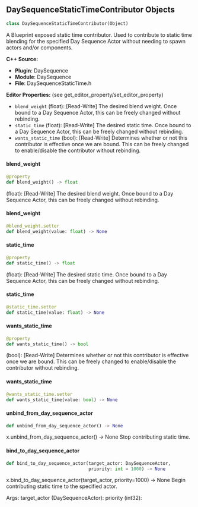 ## DaySequenceStaticTimeContributor Objects

```python
class DaySequenceStaticTimeContributor(Object)
```

A Blueprint exposed static time contributor.
Used to contribute to static time blending for the specified Day Sequence Actor without needing to spawn actors and/or components.

**C++ Source:**

- **Plugin**: DaySequence
- **Module**: DaySequence
- **File**: DaySequenceStaticTime.h

**Editor Properties:** (see get_editor_property/set_editor_property)

- ``blend_weight`` (float):  [Read-Write] The desired blend weight. Once bound to a Day Sequence Actor, this can be freely changed without rebinding.
- ``static_time`` (float):  [Read-Write] The desired static time. Once bound to a Day Sequence Actor, this can be freely changed without rebinding.
- ``wants_static_time`` (bool):  [Read-Write] Determines whether or not this contributor is effective once we are bound. This can be freely changed to enable/disable the contributor without rebinding.

<a id="unreal.DaySequenceStaticTimeContributor.blend_weight"></a>

#### blend_weight

```python
@property
def blend_weight() -> float
```

(float):  [Read-Write] The desired blend weight. Once bound to a Day Sequence Actor, this can be freely changed without rebinding.

<a id="unreal.DaySequenceStaticTimeContributor.blend_weight"></a>

#### blend_weight

```python
@blend_weight.setter
def blend_weight(value: float) -> None
```

<a id="unreal.DaySequenceStaticTimeContributor.static_time"></a>

#### static_time

```python
@property
def static_time() -> float
```

(float):  [Read-Write] The desired static time. Once bound to a Day Sequence Actor, this can be freely changed without rebinding.

<a id="unreal.DaySequenceStaticTimeContributor.static_time"></a>

#### static_time

```python
@static_time.setter
def static_time(value: float) -> None
```

<a id="unreal.DaySequenceStaticTimeContributor.wants_static_time"></a>

#### wants_static_time

```python
@property
def wants_static_time() -> bool
```

(bool):  [Read-Write] Determines whether or not this contributor is effective once we are bound. This can be freely changed to enable/disable the contributor without rebinding.

<a id="unreal.DaySequenceStaticTimeContributor.wants_static_time"></a>

#### wants_static_time

```python
@wants_static_time.setter
def wants_static_time(value: bool) -> None
```

<a id="unreal.DaySequenceStaticTimeContributor.unbind_from_day_sequence_actor"></a>

#### unbind_from_day_sequence_actor

```python
def unbind_from_day_sequence_actor() -> None
```

x.unbind_from_day_sequence_actor() -> None
Stop contributing static time.

<a id="unreal.DaySequenceStaticTimeContributor.bind_to_day_sequence_actor"></a>

#### bind_to_day_sequence_actor

```python
def bind_to_day_sequence_actor(target_actor: DaySequenceActor,
                               priority: int = 1000) -> None
```

x.bind_to_day_sequence_actor(target_actor, priority=1000) -> None
Begin contributing static time to the specified actor.

Args:
    target_actor (DaySequenceActor): 
    priority (int32):

<a id="unreal.ProceduralDaySequenceBuilder"></a>